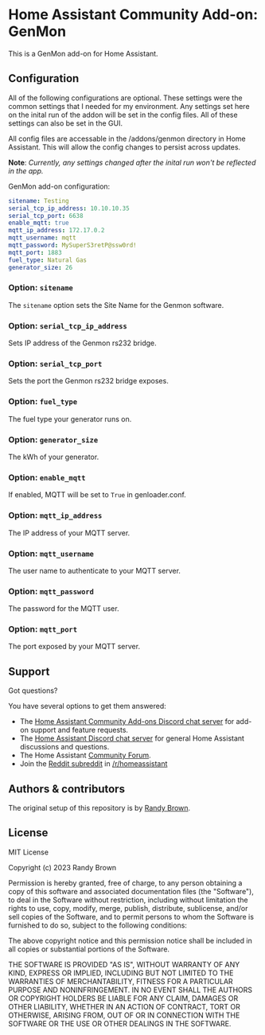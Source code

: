 # Home Assistant Community Add-on: GenMon

This is a GenMon add-on for Home Assistant.

## Configuration

All of the following configurations are optional. These settings were the common
settings that I needed for my environment. Any settings set here on the inital run
of the addon will be set in the config files. All of these settings can also be
set in the GUI.

All config files are accessable in the /addons/genmon directory in Home Assistant.
This will allow the config changes to persist across updates.

**Note**: _Currently, any settings changed after the inital run won't be reflected in the app._

GenMon add-on configuration:

```yaml
sitename: Testing
serial_tcp_ip_address: 10.10.10.35
serial_tcp_port: 6638
enable_mqtt: true
mqtt_ip_address: 172.17.0.2
mqtt_username: mqtt
mqtt_password: MySuperS3retP@ssw0rd!
mqtt_port: 1883
fuel_type: Natural Gas
generator_size: 26
```

### Option: `sitename`

The `sitename` option sets the Site Name for the Genmon software.

### Option: `serial_tcp_ip_address`

Sets IP address of the Genmon rs232 bridge.

### Option: `serial_tcp_port`

Sets the port the Genmon rs232 bridge exposes.

### Option: `fuel_type`

The fuel type your generator runs on.

### Option: `generator_size`

The kWh of your generator.

### Option: `enable_mqtt`

If enabled, MQTT will be set to `True` in genloader.conf.

### Option: `mqtt_ip_address`

The IP address of your MQTT server.

### Option: `mqtt_username`

The user name to authenticate to your MQTT server.

### Option: `mqtt_password`

The password for the MQTT user.

### Option: `mqtt_port`

The port exposed by your MQTT server.

## Support

Got questions?

You have several options to get them answered:

- The [Home Assistant Community Add-ons Discord chat server][discord] for add-on
  support and feature requests.
- The [Home Assistant Discord chat server][discord-ha] for general Home
  Assistant discussions and questions.
- The Home Assistant [Community Forum][forum].
- Join the [Reddit subreddit][reddit] in [/r/homeassistant][reddit]

## Authors & contributors

The original setup of this repository is by [Randy Brown][randy].

## License

MIT License

Copyright (c) 2023 Randy Brown

Permission is hereby granted, free of charge, to any person obtaining a copy
of this software and associated documentation files (the "Software"), to deal
in the Software without restriction, including without limitation the rights
to use, copy, modify, merge, publish, distribute, sublicense, and/or sell
copies of the Software, and to permit persons to whom the Software is
furnished to do so, subject to the following conditions:

The above copyright notice and this permission notice shall be included in all
copies or substantial portions of the Software.

THE SOFTWARE IS PROVIDED "AS IS", WITHOUT WARRANTY OF ANY KIND, EXPRESS OR
IMPLIED, INCLUDING BUT NOT LIMITED TO THE WARRANTIES OF MERCHANTABILITY,
FITNESS FOR A PARTICULAR PURPOSE AND NONINFRINGEMENT. IN NO EVENT SHALL THE
AUTHORS OR COPYRIGHT HOLDERS BE LIABLE FOR ANY CLAIM, DAMAGES OR OTHER
LIABILITY, WHETHER IN AN ACTION OF CONTRACT, TORT OR OTHERWISE, ARISING FROM,
OUT OF OR IN CONNECTION WITH THE SOFTWARE OR THE USE OR OTHER DEALINGS IN THE
SOFTWARE.

[addon-badge]: https://my.home-assistant.io/badges/supervisor_addon.svg
[addon]: https://my.home-assistant.io/redirect/supervisor_addon/?addon=a0d7b954_example&repository_url=https%3A%2F%2Fgithub.com%2Fhassio-addons%2Frepository
[contributors]: https://github.com/hassio-addons/addon-example/graphs/contributors
[discord-ha]: https://discord.gg/c5DvZ4e
[discord]: https://discord.me/hassioaddons
[forum]: https://community.home-assistant.io/t/repository-community-hass-io-add-ons/24705?u=frenck
[randy]: https://github.com/slamdf150xc/
[issue]: https://github.com/hassio-addons/addon-example/issues
[reddit]: https://reddit.com/r/homeassistant
[releases]: https://github.com/hassio-addons/addon-example/releases
[semver]: http://semver.org/spec/v2.0.0.html
